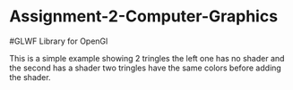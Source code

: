 # Assignment-2-Computer-Graphics
#GLWF Library for OpenGl

This is a simple example showing 2 tringles the left one has no shader and the second has a shader 
two tringles have the same colors before adding the shader.


